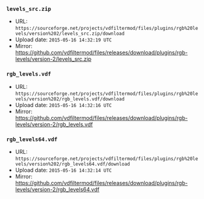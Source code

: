 ### `levels_src.zip`

- URL: `https://sourceforge.net/projects/vdfiltermod/files/plugins/rgb%20levels/version%202/levels_src.zip/download`
- Upload date: `2015-05-16 14:32:19 UTC`
- Mirror: https://github.com/vdfiltermod/files/releases/download/plugins/rgb-levels/version-2/levels_src.zip


### `rgb_levels.vdf`

- URL: `https://sourceforge.net/projects/vdfiltermod/files/plugins/rgb%20levels/version%202/rgb_levels.vdf/download`
- Upload date: `2015-05-16 14:32:16 UTC`
- Mirror: https://github.com/vdfiltermod/files/releases/download/plugins/rgb-levels/version-2/rgb_levels.vdf


### `rgb_levels64.vdf`

- URL: `https://sourceforge.net/projects/vdfiltermod/files/plugins/rgb%20levels/version%202/rgb_levels64.vdf/download`
- Upload date: `2015-05-16 14:32:14 UTC`
- Mirror: https://github.com/vdfiltermod/files/releases/download/plugins/rgb-levels/version-2/rgb_levels64.vdf
